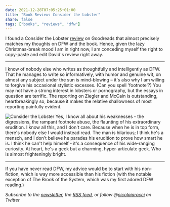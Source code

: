 ```yaml
---
date: 2021-12-28T07:05:25+01:00
title: "Book Review: Consider the Lobster"
share: false
tags: ["books", "reviews", "dfw"]
---
```

I found a Consider the Lobster [review][1] on Goodreads that almost precisely
matches my thoughts on DFW and the book. Hence, given the lazy Christmas-break
mood I am in right now, I am conceding myself the right to copy-paste and edit
David's review right away.

---
I know of nobody else who writes as thoughtfully and intelligently as DFW. That
he manages to write so informatively, with humor and genuine wit, on almost any
subject under the sun is mind-blowing – it's also why I am willing to forgive
his occasional stylistic excesses. (Can you spell 'footnote'?) You may not have
a strong interest in lobsters or pornography, but the essays in question are
terrific. The reporting on Ziegler and McCain is outstanding, heartbreakingly
so, because it makes the relative shallowness of most reporting painfully
evident. 

![Consider the Lobster](/images/consider-the-lobster.jpg#right)
Yes, I know all about his weaknesses - the digressions, the rampant footnote
abuse, the flaunting of his extraordinary erudition. I know all this, and
I don't care. Because when he is in top form, there's nobody else I would
instead read. The man is hilarious; I think he's a mensch, and I don't believe
he parades his erudition to prove how smart he is. I think he can't help
himself - it's a consequence of his wide-ranging curiosity. At heart, he's
a geek but a charming, hyper-articulate geek. Who is almost frighteningly
bright.

---
If you have never read DFW, my advice would be to start with his non-fiction,
which is way more accessible than his fiction (with the notable exception of
The Brook of the System, which was my first adored DFW reading.)

*Subscribe to the [newsletter][nl], the [RSS feed][rss], or follow @[nicolaiarocci][tw] on Twitter*

 [1]: https://www.goodreads.com/review/show/14143044
 [rss]: https://nicolaiarocci.com/index.xml
 [tw]: http://twitter.com/nicolaiarocci
 [nl]: https://nicolaiarocci.substack.com
